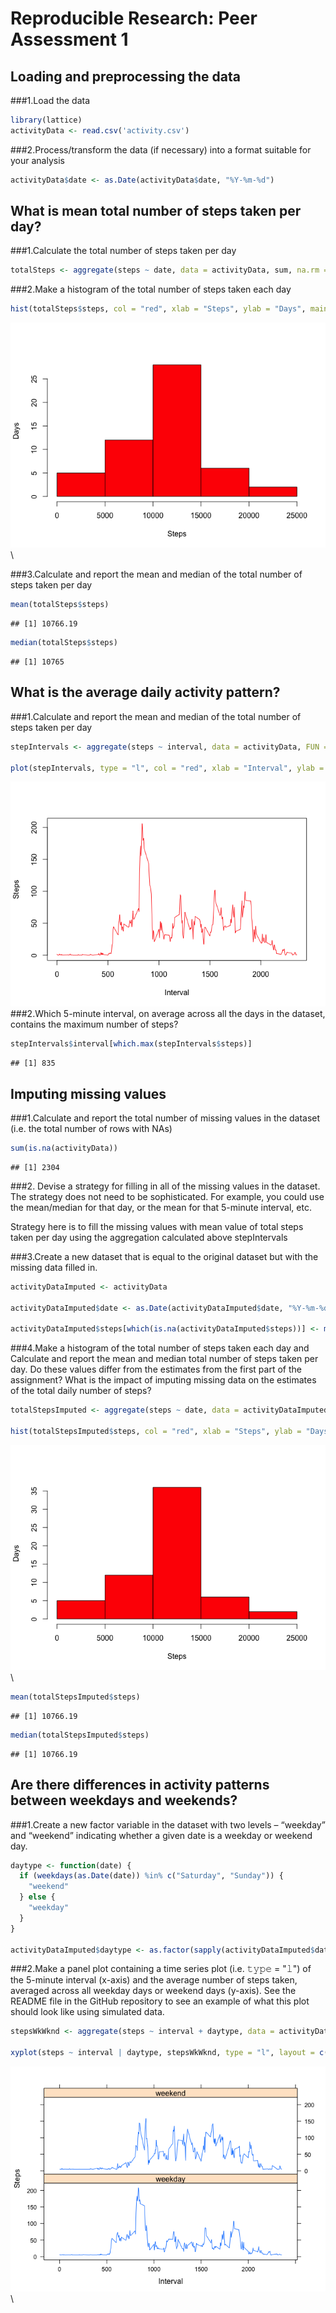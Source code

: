 # Reproducible Research: Peer Assessment 1

## Loading and preprocessing the data

###1.Load the data

```r
library(lattice)
activityData <- read.csv('activity.csv')
```

###2.Process/transform the data (if necessary) into a format suitable for your analysis

```r
activityData$date <- as.Date(activityData$date, "%Y-%m-%d")
```

## What is mean total number of steps taken per day?

###1.Calculate the total number of steps taken per day

```r
totalSteps <- aggregate(steps ~ date, data = activityData, sum, na.rm = TRUE)
```

###2.Make a histogram of the total number of steps taken each day

```r
hist(totalSteps$steps, col = "red", xlab = "Steps", ylab = "Days", main = "")
```

![](PA1_template_files/figure-html/unnamed-chunk-4-1.png)\

###3.Calculate and report the mean and median of the total number of steps taken per day

```r
mean(totalSteps$steps)
```

```
## [1] 10766.19
```

```r
median(totalSteps$steps)
```

```
## [1] 10765
```

## What is the average daily activity pattern?

###1.Calculate and report the mean and median of the total number of steps taken per day

```r
stepIntervals <- aggregate(steps ~ interval, data = activityData, FUN = mean)

plot(stepIntervals, type = "l", col = "red", xlab = "Interval", ylab = "Steps")
```

![](PA1_template_files/figure-html/unnamed-chunk-6-1.png)\
###2.Which 5-minute interval, on average across all the days in the dataset, contains the maximum number of steps?

```r
stepIntervals$interval[which.max(stepIntervals$steps)]
```

```
## [1] 835
```

## Imputing missing values

###1.Calculate and report the total number of missing values in the dataset (i.e. the total number of rows with NAs)

```r
sum(is.na(activityData))
```

```
## [1] 2304
```

###2. Devise a strategy for filling in all of the missing values in the dataset. The strategy does not need to be sophisticated. For example, you could use the mean/median for that day, or the mean for that 5-minute interval, etc.

Strategy here is to fill the missing values with mean value of total steps taken per day using the aggregation calculated above stepIntervals

###3.Create a new dataset that is equal to the original dataset but with the missing data filled in.

```r
activityDataImputed <- activityData

activityDataImputed$date <- as.Date(activityDataImputed$date, "%Y-%m-%d")

activityDataImputed$steps[which(is.na(activityDataImputed$steps))] <- mean(stepIntervals$steps)
```
###4.Make a histogram of the total number of steps taken each day and Calculate and report the mean and median total number of steps taken per day. Do these values differ from the estimates from the first part of the assignment? What is the impact of imputing missing data on the estimates of the total daily number of steps?

```r
totalStepsImputed <- aggregate(steps ~ date, data = activityDataImputed, sum, na.rm = TRUE)

hist(totalStepsImputed$steps, col = "red", xlab = "Steps", ylab = "Days", main = "")
```

![](PA1_template_files/figure-html/unnamed-chunk-10-1.png)\

```r
mean(totalStepsImputed$steps)
```

```
## [1] 10766.19
```

```r
median(totalStepsImputed$steps)
```

```
## [1] 10766.19
```

## Are there differences in activity patterns between weekdays and weekends?

###1.Create a new factor variable in the dataset with two levels – “weekday” and “weekend” indicating whether a given date is a weekday or weekend day.

```r
daytype <- function(date) {
  if (weekdays(as.Date(date)) %in% c("Saturday", "Sunday")) {
    "weekend"
  } else {
    "weekday"
  }
}

activityDataImputed$daytype <- as.factor(sapply(activityDataImputed$date, daytype))
```
###2.Make a panel plot containing a time series plot (i.e. 𝚝𝚢𝚙𝚎 = "𝚕") of the 5-minute interval (x-axis) and the average number of steps taken, averaged across all weekday days or weekend days (y-axis). See the README file in the GitHub repository to see an example of what this plot should look like using simulated data.

```r
stepsWkWknd <- aggregate(steps ~ interval + daytype, data = activityDataImputed, mean)

xyplot(steps ~ interval | daytype, stepsWkWknd, type = "l", layout = c(1, 2), xlab = "Interval", ylab = "Steps")
```

![](PA1_template_files/figure-html/unnamed-chunk-12-1.png)\
